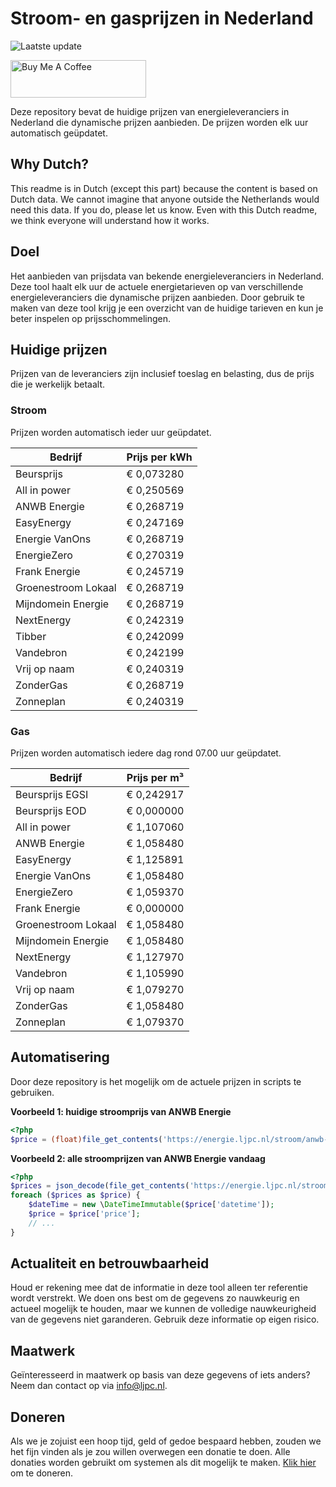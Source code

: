 # Stroom- en gasprijzen in Nederland

![Laatste update](https://img.shields.io/badge/laatste%20update-2024--02--17%2005%3A00%20CET-brightgreen)

<a href="https://www.buymeacoffee.com/Lars-" target="_blank"><img src="https://cdn.buymeacoffee.com/buttons/v2/default-orange.png" alt="Buy Me A Coffee" height="60" style="height: 60px !important;width: 217px !important;" ></a>

Deze repository bevat de huidige prijzen van energieleveranciers in Nederland die dynamische prijzen aanbieden. De prijzen worden elk uur automatisch geüpdatet.

## Why Dutch?

This readme is in Dutch (except this part) because the content is based on Dutch data. We cannot imagine that anyone outside the Netherlands would need this data. If you do, please let us know. Even with this Dutch readme, we think
everyone will understand how it works.

## Doel

Het aanbieden van prijsdata van bekende energieleveranciers in Nederland. Deze tool haalt elk uur de actuele energietarieven op van verschillende energieleveranciers die dynamische prijzen aanbieden. Door gebruik te maken van deze tool
krijg je een overzicht van de huidige tarieven en kun je beter inspelen op prijsschommelingen.

## Huidige prijzen

Prijzen van de leveranciers zijn inclusief toeslag en belasting, dus de prijs die je werkelijk betaalt.

### Stroom

Prijzen worden automatisch ieder uur geüpdatet.

 Bedrijf | Prijs per kWh 
---------|---------------
Beursprijs | € 0,073280
All in power | € 0,250569
ANWB Energie | € 0,268719
EasyEnergy | € 0,247169
Energie VanOns | € 0,268719
EnergieZero | € 0,270319
Frank Energie | € 0,245719
Groenestroom Lokaal | € 0,268719
Mijndomein Energie | € 0,268719
NextEnergy | € 0,242319
Tibber | € 0,242099
Vandebron | € 0,242199
Vrij op naam | € 0,240319
ZonderGas | € 0,268719
Zonneplan | € 0,240319


### Gas

Prijzen worden automatisch iedere dag rond 07.00 uur geüpdatet.

 Bedrijf | Prijs per m³ 
---------|--------------
Beursprijs EGSI | € 0,242917
Beursprijs EOD | € 0,000000
All in power | € 1,107060
ANWB Energie | € 1,058480
EasyEnergy | € 1,125891
Energie VanOns | € 1,058480
EnergieZero | € 1,059370
Frank Energie | € 0,000000
Groenestroom Lokaal | € 1,058480
Mijndomein Energie | € 1,058480
NextEnergy | € 1,127970
Vandebron | € 1,105990
Vrij op naam | € 1,079270
ZonderGas | € 1,058480
Zonneplan | € 1,079370


## Automatisering

Door deze repository is het mogelijk om de actuele prijzen in scripts te gebruiken.

**Voorbeeld 1: huidige stroomprijs van ANWB Energie**

```php
<?php
$price = (float)file_get_contents('https://energie.ljpc.nl/stroom/anwb-energie-nu.txt');

```

**Voorbeeld 2: alle stroomprijzen van ANWB Energie vandaag**

```php
<?php
$prices = json_decode(file_get_contents('https://energie.ljpc.nl/stroom/all-in-power-vandaag.json'),true);
foreach ($prices as $price) {
    $dateTime = new \DateTimeImmutable($price['datetime']);
    $price = $price['price'];
    // ...
}
```

## Actualiteit en betrouwbaarheid

Houd er rekening mee dat de informatie in deze tool alleen ter referentie wordt verstrekt. We doen ons best om de gegevens zo nauwkeurig en actueel mogelijk te houden, maar we kunnen de volledige nauwkeurigheid van de gegevens niet
garanderen. Gebruik deze informatie op eigen risico.

## Maatwerk

Geïnteresseerd in maatwerk op basis van deze gegevens of iets anders? Neem dan contact op
via [info@ljpc.nl](mailto:info@ljpc.nl?subject=Energie%20prijzen).

## Doneren

Als we je zojuist een hoop tijd, geld of gedoe bespaard hebben, zouden we het fijn vinden als je zou willen overwegen een
donatie te doen. Alle donaties worden gebruikt om systemen als dit mogelijk te
maken. [Klik hier](https://www.buymeacoffee.com/Lars-) om te doneren.
